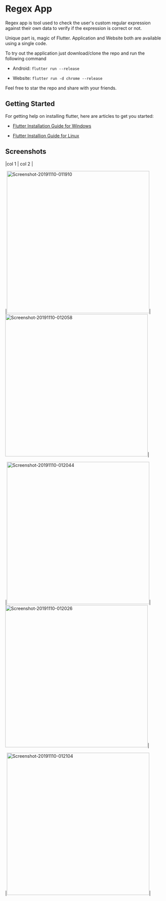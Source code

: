 # Regex App

Regex app is tool used to check the user's custom regular expression  against their own data to verify if the expression is correct or not.

Unique part is, magic of Flutter. Application and Website both are available using a single code.

To try out the application just download/clone the repo and run the following command

- Android: `flutter run --release`

- Website: `flutter run -d chrome --release`

Feel free to star the repo and share with your friends.

## Getting Started

For getting help on installing flutter, here are articles to get you started:

- [Flutter Installation Guide for Windows](https://medium.com/fnplus/setting-up-flutter-for-windows-ca2c5e643fdf)

- [Flutter Installion Guide for Linux](https://medium.com/fnplus/setting-up-flutter-environment-on-a-linux-system-529e07d67c4f)

## Screenshots

|col 1 | col 2 |

|<img src="https://i.ibb.co/FBzwyWd/Screenshot-20191110-011910.jpg" alt="Screenshot-20191110-011910" border="0" height="450">|<img src="https://i.ibb.co/j83pLWc/Screenshot-20191110-012058.jpg" alt="Screenshot-20191110-012058" border="0" height="450">|

|<img src="https://i.ibb.co/jZ1FYJj/Screenshot-20191110-012044.jpg" alt="Screenshot-20191110-012044" border="0" height="450">|<img src="https://i.ibb.co/s2Xtsnn/Screenshot-20191110-012026.jpg" alt="Screenshot-20191110-012026" border="0" height="450">|

|<img src="https://i.ibb.co/25bGDgh/Screenshot-20191110-012104.jpg" alt="Screenshot-20191110-012104" border="0" height="450">|

